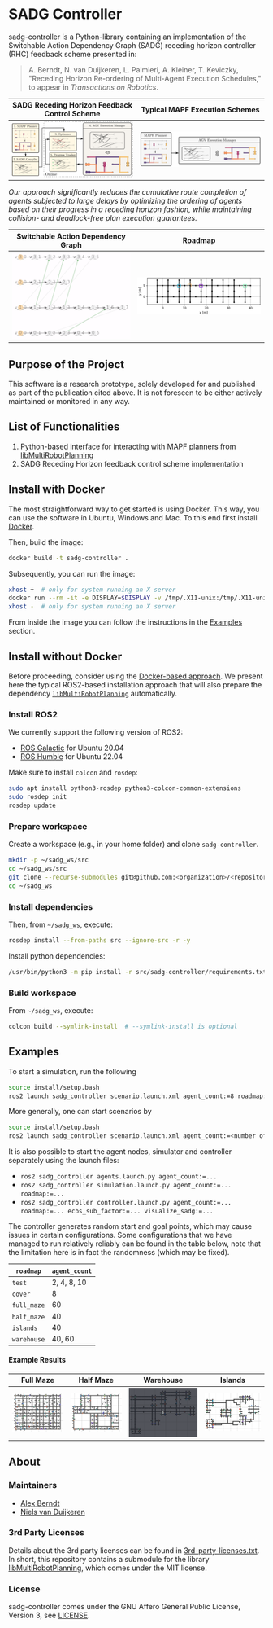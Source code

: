 # SADG Controller

sadg-controller is a Python-library
  containing an implementation of the
  Switchable Action Dependency Graph (SADG)
  receding horizon controller (RHC) feedback scheme
  presented in:

> A. Berndt, N. van Duijkeren, L. Palmieri, A. Kleiner, T. Keviczky, "Receding Horizon Re-ordering of Multi-Agent Execution Schedules," to appear in _Transactions on Robotics_.

SADG Receding Horizon Feedback Control Scheme | Typical MAPF Execution Schemes |
:-------------------------:|:-------------------------:|
![](.github/diagrams/feedback_diagram.svg)| ![](.github/diagrams/typical_mapf_scheme.svg) |

_Our approach significantly reduces the cumulative route completion of agents subjected to large delays by optimizing the ordering of agents based on their progress in a receding horizon fashion, while maintaining collision- and deadlock-free plan execution guarantees._

 Switchable Action Dependency Graph | Roadmap |
:-------------------------:|:-------------------------:|
![](.github/animations/sadg.gif) | ![](.github/animations/roadmap.gif) |

## Purpose of the Project

This software is a research prototype, solely developed for and published as part of the publication cited above. It is not foreseen to be either actively maintained or monitored in any way.

## List of Functionalities

1. Python-based interface for interacting with MAPF planners from [libMultiRobotPlanning](https://github.com/whoenig/libMultiRobotPlanning)
2. SADG Receding Horizon feedback control scheme implementation

## Install with Docker

The most straightforward way to get started is using Docker. This way, you can use the software in Ubuntu, Windows and Mac. To this end first install [Docker](https://docs.docker.com/engine/install/).

Then, build the image:
```bash
docker build -t sadg-controller .
```

Subsequently, you can run the image:
```bash
xhost +  # only for system running an X server 
docker run --rm -it -e DISPLAY=$DISPLAY -v /tmp/.X11-unix:/tmp/.X11-unix:ro sadg-controller bash;
xhost -  # only for system running an X server
```

From inside the image you can follow the instructions in the [Examples](#examples) section.

## Install without Docker

Before proceeding, consider using the [Docker-based approach](#install-with-docker).
We present here the typical ROS2-based installation approach that will also prepare the dependency [`libMultiRobotPlanning`](https://github.com/whoenig/libMultiRobotPlanning) automatically.

### Install ROS2

We currently support the following version of ROS2:
- [ROS Galactic](https://docs.ros.org/en/galactic/Installation.html) for Ubuntu 20.04
- [ROS Humble](https://docs.ros.org/en/humble/Installation.html) for Ubuntu 22.04

Make sure to install `colcon` and `rosdep`:
```bash
sudo apt install python3-rosdep python3-colcon-common-extensions
sudo rosdep init
rosdep update
```

### Prepare workspace
Create a workspace (e.g., in your home folder) and clone `sadg-controller`.
```bash
mkdir -p ~/sadg_ws/src
cd ~/sadg_ws/src
git clone --recurse-submodules git@github.com:<organization>/<repository>.git
cd ~/sadg_ws
```

### Install dependencies
Then, from `~/sadg_ws`, execute:
```bash
rosdep install --from-paths src --ignore-src -r -y
```

Install python dependencies:
```bash
/usr/bin/python3 -m pip install -r src/sadg-controller/requirements.txt
```

### Build workspace
From `~/sadg_ws`, execute:
```bash
colcon build --symlink-install  # --symlink-install is optional
```

## Examples

To start a simulation, run the following

```bash
source install/setup.bash
ros2 launch sadg_controller scenario.launch.xml agent_count:=8 roadmap:=test visualize_sadg:=True
```

More generally, one can start scenarios by

```bash
source install/setup.bash
ros2 launch sadg_controller scenario.launch.xml agent_count:=<number of agents> roadmap:={test, cover, full_maze, half_maze, islands, warehouse} ecbs_sub_factor:=<ecbs suboptimality factor> visualize_sadg:={True, False}
```

It is also possible to start the agent nodes, simulator and controller separately using the launch files:
* `ros2 sadg_controller agents.launch.py agent_count:=...`
* `ros2 sadg_controller simulation.launch.py agent_count:=... roadmap:=...`
* `ros2 sadg_controller controller.launch.py agent_count:=... roadmap:=... ecbs_sub_factor:=... visualize_sadg:=...`

The controller generates random start and goal points, which may cause issues in certain configurations. Some configurations that we have managed to run relatively reliably can be found in the table below, note that the limitation here is in fact the randomness (which may be fixed). 

| `roadmap`   | `agent_count` |
|-------------|---------------|
| `test`      | 2, 4, 8, 10   |
| `cover`     | 8             |
| `full_maze` | 60            |
| `half_maze` | 40            |
| `islands`   | 40            |
| `warehouse` | 40, 60        |

#### Example Results

Full Maze             |  Half Maze |  Warehouse |  Islands
:-------------------------:|:-------------------------:|:-------------------------:|:-------------------------:
![Full Maze](.github/animations/full_maze.gif)  |  ![Half Maze](.github/animations/half_maze.gif) | ![Half Maze](.github/animations/warehouse.gif) | ![Half Maze](.github/animations/islands.gif)

## About

### Maintainers

- [Alex Berndt](https://github.com/alexberndt)
- [Niels van Duijkeren](https://github.com/nielsvd)

### 3rd Party Licenses

Details about the 3rd party licenses can be found in [3rd-party-licenses.txt](./3rd-party-licenses.txt). In short, this repository contains a submodule for the library [libMultiRobotPlanning](https://github.com/whoenig/libMultiRobotPlanning), which comes under the MIT license.

### License

sadg-controller comes under the GNU Affero General Public License, Version 3, see [LICENSE](./LICENSE).
